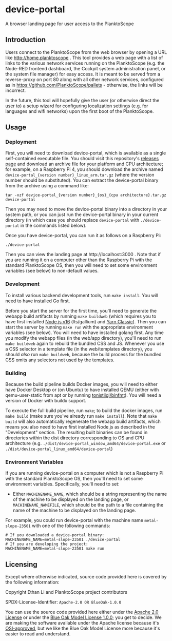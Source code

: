 # device-portal
A browser landing page for user access to the PlanktoScope

## Introduction

Users connect to the PlanktoScope from the web browser by opening a URL like http://home.planktoscope . This tool provides a web page with a list of links to the various network services running on the PlanktoScope (e.g. the Node-RED frontend dashboard, the Cockpit system administration panel, or the system file manager) for easy access. It is meant to be served from a reverse-proxy on port 80 along with all other network services, configured as in https://github.com/PlanktoScope/pallets - otherwise, the links will be incorrect.

In the future, this tool will hopefully give the user (or otherwise direct the user to) a setup wizard for configuring localization settings (e.g. for languages and wifi networks) upon the first boot of the PlanktoScope.

## Usage

### Deployment

First, you will need to download device-portal, which is available as a single self-contained executable file. You should visit this repository's [releases page](https://github.com/PlanktoScope/device-portal/releases/latest) and download an archive file for your platform and CPU architecture; for example, on a Raspberry Pi 4, you should download the archive named `device-portal_{version number}_linux_arm.tar.gz` (where the version number should be substituted). You can extract the device-portal binary from the archive using a command like:
```
tar -xzf device-portal_{version number}_{os}_{cpu architecture}.tar.gz device-portal
```

Then you may need to move the device-portal binary into a directory in your system path, or you can just run the device-portal binary in your current directory (in which case you should replace `device-portal` with `./device-portal` in the commands listed below).

Once you have device-portal, you can run it as follows on a Raspberry Pi:
```
./device-portal
```

Then you can view the landing page at http://localhost:3000 . Note that if you are running it on a computer other than the Raspberry Pi with the standard PlanktoScope OS, then you will need to set some environment variables (see below) to non-default values.

### Development

To install various backend development tools, run `make install`. You will need to have installed Go first.

Before you start the server for the first time, you'll need to generate the webapp build artifacts by running `make buildweb` (which requires you to have first installed [Node.js v16](https://nodejs.org/en/) (lts/gallium) and [Yarn Classic](https://classic.yarnpkg.com/lang/en/)). Then you can start the server by running `make run` with the appropriate environment variables (see below). You will need to have installed golang first. Any time you modify the webapp files (in the web/app directory), you'll need to run `make buildweb` again to rebuild the bundled CSS and JS. Whenever you use a CSS selector in a template file (in the web/templates directory), you should *also* run `make buildweb`, because the build process for the bundled CSS omits any selectors not used by the templates.

### Building

Because the build pipeline builds Docker images, you will need to either have Docker Desktop or (on Ubuntu) to have installed QEMU (either with qemu-user-static from apt or by running [tonistiigi/binfmt](https://hub.docker.com/r/tonistiigi/binfmt)). You will need a version of Docker with buildx support.

To execute the full build pipeline, run `make`; to build the docker images, run `make build` (make sure you've already run `make install`). Note that `make build` will also automatically regenerate the webapp build artifacts, which means you also need to have first installed Node.js as described in the "Development" section. The resulting built binaries can be found in directories within the dist directory corresponding to OS and CPU architecture (e.g. `./dist/device-portal_window_amd64/device-portal.exe` or `./dist/device-portal_linux_amd64/device-portal`)

### Environment Variables

If you are running device-portal on a computer which is not a Raspberry Pi with the standard PlanktoScope OS, then you'll need to set some environment variables. Specifically, you'll need to set:

- Either `MACHINENAME_NAME`, which should be a string representing the name of the machine to be displayed on the landing page, or `MACHINENAME_NAMEFILE`, which should be the path to a file containing the name of the machine to be displayed on the landing page.

For example, you could run device-portal with the machine name `metal-slope-23501` with one of the following commands:
```
# If you downloaded a device-portal binary:
MACHINENAME_NAME=metal-slope-23501 ./device-portal
# If you are developing the project:
MACHINENAME_NAME=metal-slope-23501 make run
```

## Licensing

Except where otherwise indicated, source code provided here is covered by the following information:

Copyright Ethan Li and PlanktoScope project contributors

SPDX-License-Identifier: `Apache-2.0 OR BlueOak-1.0.0`

You can use the source code provided here either under the [Apache 2.0 License](https://www.apache.org/licenses/LICENSE-2.0) or under the [Blue Oak Model License 1.0.0](https://blueoakcouncil.org/license/1.0.0); you get to decide. We are making the software available under the Apache license because it's [OSI-approved](https://writing.kemitchell.com/2019/05/05/Rely-on-OSI.html), but we like the Blue Oak Model License more because it's easier to read and understand.
